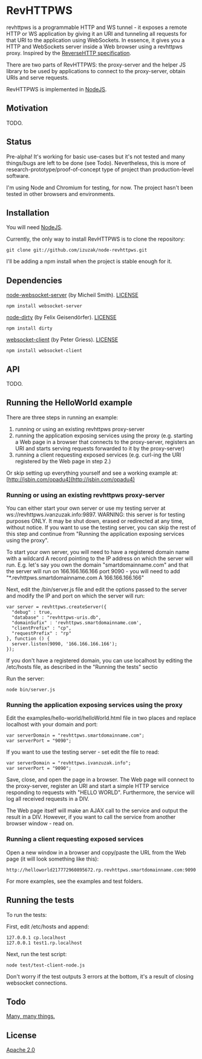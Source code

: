 RevHTTPWS
=========

revhttpws is a programmable HTTP and WS tunnel - it exposes a remote HTTP or WS application by giving it an URI and tunneling all requests for that URI to the application using WebSockets. In essence, it gives you a HTTP and WebSockets server inside a Web browser using a revhttpws proxy. Inspired by the [ReverseHTTP specification](http://reversehttp.net/reverse-http-spec.html).

There are two parts of RevHTTPWS: the proxy-server and the helper JS library to be used by applications to connect to the proxy-server, obtain URIs and serve requests.

RevHTTPWS is implemented in [NodeJS](http://www.nodejs.org).

Motivation
----------

TODO.

Status
------

Pre-alpha! It's working for basic use-cases but it's not tested and many things/bugs are left to be done (see Todo). Nevertheless, this is more of research-prototype/proof-of-concept type of project than production-level software.

I'm using Node and Chromium for testing, for now. The project hasn't been tested in other browsers and environments.

Installation
------------

You will need [NodeJS](http://www.nodejs.org).

Currently, the only way to install RevHTTPWS is to clone the repository:

    git clone git://github.com/izuzak/node-revhttpws.git

I'll be adding a npm install when the project is stable enough for it.

Dependencies
------------

[node-websocket-server](https://github.com/miksago/node-websocket-server) (by Micheil Smith). [LICENSE](https://github.com/miksago/node-websocket-server/blob/master/LICENSE.md)

    npm install websocket-server

[node-dirty](https://github.com/felixge/node-dirty) (by Felix Geisendörfer). [LICENSE](https://github.com/felixge/node-dirty/blob/master/LICENSE.txt)

    npm install dirty

[websocket-client](https://github.com/pgriess/node-websocket-client) (by Peter Griess). [LICENSE](https://github.com/pgriess/node-websocket-client/blob/master/LICENSE)

    npm install websocket-client

API
---

TODO.

Running the HelloWorld example
------------------------------

There are three steps in running an example:

1. running or using an existing revhttpws proxy-server
2. running the application exposing services using the proxy (e.g. starting a Web page in a browser that connects to the proxy-server, registers an URI and starts serving requests forwarded to it by the proxy-server)
3. running a client requesting exposed services (e.g. curl-ing the URI registered by the Web page in step 2.)

Or skip setting up everything yourself and see a working example at: [http://jsbin.com/opadu4](http://jsbin.com/opadu4)

### Running or using an existing revhttpws proxy-server

You can either start your own server or use my testing server at ws://revhttpws.ivanzuzak.info:9897. WARNING: this server is for testing purposes ONLY. It may be shut down, erased or redirected at any time, without notice. If you want to use the testing server, you can skip the rest of this step and continue from "Running the application exposing services using the proxy".

To start your own server, you will need to have a registered domain name with a wildcard A record pointing to the IP address on which the server will run. E.g. let's say you own the domain "smartdomainname.com" and that the server will run on 166.166.166.166 port 9090 - you will need to add "*.revhttpws.smartdomainname.com A 166.166.166.166"

Next, edit the /bin/server.js file and edit the options passed to the server and modify the IP and port on which the server will run:

    var server = revhttpws.createServer({
      "debug" : true,
      "database" : "revhttpws-uris.db",
      "domainSufix" : 'revhttpws.smartdomainname.com',
      "clientPrefix" : "cp",
      "requestPrefix" : "rp"
    }, function () {
      server.listen(9090, '166.166.166.166');
    });

If you don't have a registered domain, you can use localhost by editing the /etc/hosts file, as described in the "Running the tests" sectio

Run the server:

    node bin/server.js

### Running the application exposing services using the proxy

Edit the examples/hello-world/helloWorld.html file in two places and replace localhost with your domain and port:

    var serverDomain = "revhttpws.smartdomainname.com";
    var serverPort = "9090";     

If you want to use the testing server - set edit the file to read: 

    var serverDomain = "revhttpws.ivanzuzak.info";
    var serverPort = "9090";

Save, close, and open the page in a browser. The Web page will connect to the proxy-server, register an URI and start a simple HTTP service responding to requests with "HELLO WORLD". Furthermore, the service will log all received requests in a DIV.

The Web page itself will make an AJAX call to the service and output the result in a DIV. However, if you want to call the service from another browser window - read on.

### Running a client requesting exposed services 

Open a new window in a browser and copy/paste the URL from the Web page (it will look something like this):

    http://helloworld217772960895672.rp.revhttpws.smartdomainname.com:9090

For more examples, see the examples and test folders.

Running the tests
-----------------

To run the tests:

First, edit /etc/hosts and append:

    127.0.0.1 cp.localhost
    127.0.0.1 test1.rp.localhost

Next, run the test script:

    node test/test-client-node.js

Don't worry if the test outputs 3 errors at the bottom, it's a result of closing websocket connections.

Todo
----

[Many, many things.](https://github.com/izuzak/node-revhttpws/blob/master/TODO.md)

License
-------

[Apache 2.0](https://github.com/izuzak/node-revhttpws/blob/master/LICENSE)

